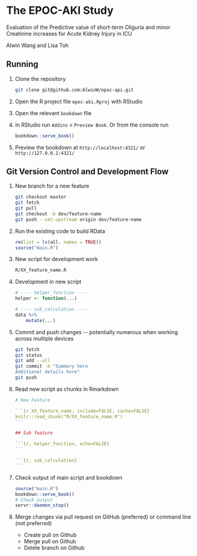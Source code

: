# The EPOC-AKI Study

Evaluation of the Predictive value of short-term Oliguria and minor Creatinine increases for Acute Kidney Injury in ICU

Alwin Wang and Lisa Toh

## Running

1. Clone the repository

    ```bash
    git clone git@github.com:AlwinW/epoc-api.git
    ```

2. Open the R project file `epoc-aki.Rproj` with RStudio

3. Open the relevant `bookdown` file

4. In RStudio run `Addins` > `Preview Book`. Or from the console run

    ```R
    bookdown::serve_book()
    ```

5. Preview the bookdown at `http://localhost:4321/` or `http://127.0.0.1:4321/`

## Git Version Control and Development Flow

1. New branch for a new feature

    ```bash
    git checkout master
    git fetch
    git pull
    git checkout -b dev/feature-name
    git push --set-upstream origin dev/feature-name
    ```

2. Run the existing code to build RData

    ```r
    rm(list = ls(all. names = TRUE))
    source("main.R")
    ```

3. New script for development work

    ```bash
    R/XX_feature_name.R
    ```

4. Development in new script

    ```r
    # ---- helper_function ----
    helper <- function(...)

    # ---- sub_calculation ----
    data %>%
        mutate(...)
    ```

5. Commit and push changes -- potentially numerous when working across multiple devices

    ```bash
    git fetch
    git status
    git add --all
    git commit -m "Summary here
    Additional details here"
    git push
    ```

6. Read new script as chunks in Rmarkdown

    ````r
    # New Feature

    ```{r XX_feature_name, include=FALSE, cache=FALSE}
    knitr::read_chunk("R/XX_feature_name.R")
    ```

    ## Sub feature

    ```{r, helper_function, echo=FALSE}
    ```

    ```{r, sub_calculation}
    ```
    ````

7. Check output of main script and bookdown

    ```R
    source("main.R")
    bookdown::serve_book()
    # Check output
    servr::daemon_stop()
    ```

8. Merge changes via pull request on GitHub (preferred) or command line (not preferred)

    * Create pull on Github
    * Merge pull on Github
    * Delete branch on Github
